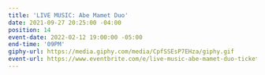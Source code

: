 ```yaml
---
title: 'LIVE MUSIC: Abe Mamet Duo'
date: 2021-09-27 20:25:00 -04:00
position: 14
event-date: 2022-02-12 19:00:00 -05:00
end-time: '09PM'
giphy-url: https://media.giphy.com/media/CpfSSEsP7EHza/giphy.gif
event-url: https://www.eventbrite.com/e/live-music-abe-mamet-duo-tickets-243121772767
---
```


